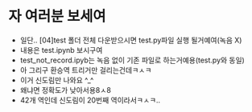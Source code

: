 # 자 여러분 보세여

- 일단.. [04]test 폴더 전체 다운받으시면 test.py파일 실행 될거예여(녹음 X)
- 내용은  test.ipynb 보시구여
- test_not_record.ipyb는 녹음 없이 기존 파일로 하는거예용(test.py와 동일)
- 아 그리구 환승역 트리거만 걸리는건데ㅋㅅㅋ
- 이거 신도림만 나와요 ^_^
- 왜냐면 정확도가 낮아서용8ㅅ8
- 42개 역인데 신도림이 20번째 역이라서ㅋㅅㅋ..